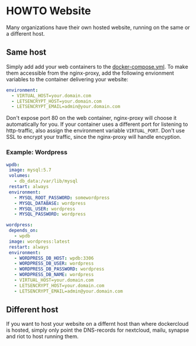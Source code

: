 HOWTO Website
=============

Many organizations have their own hosted website, running on the same or a different host.

## Same host

Simply add add your web containers to the [docker-compose.yml](../docker-compose.yml). To make them accessible from the nginx-proxy, add the following envionment variables to the container delivering your website:

```yml
environment:
  - VIRTUAL_HOST=your.domain.com
  - LETSENCRYPT_HOST=your.domain.com
  - LETSENCRYPT_EMAIL=admin@your.domain.com
```

Don't expose port 80 on the web container, nginx-proxy will choose it automatically for you. If your container uses a different port for listening to http-traffic, also assign the environment variable `VIRTUAL_PORT`.
Don't use SSL to encrypt your traffic, since the nginx-proxy will handle encyption.

### Example: Wordpress

```yml
wpdb:
 image: mysql:5.7
 volumes:
   - db_data:/var/lib/mysql
 restart: always
 environment:
   - MYSQL_ROOT_PASSWORD: somewordpress
   - MYSQL_DATABASE: wordpress
   - MYSQL_USER: wordpress
   - MYSQL_PASSWORD: wordpress

wordpress:
 depends_on:
   - wpdb
 image: wordpress:latest
 restart: always
 environment:
   - WORDPRESS_DB_HOST: wpdb:3306
   - WORDPRESS_DB_USER: wordpress
   - WORDPRESS_DB_PASSWORD: wordpress
   - WORDPRESS_DB_NAME: wordpress
   - VIRTUAL_HOST=your.domain.com
   - LETSENCRYPT_HOST=your.domain.com
   - LETSENCRYPT_EMAIL=admin@your.domain.com
```

## Different host
If you want to host your website on a differnt host than where dockercloud is hosted, simply only point the DNS-records for nextcloud, mailu, synapse and riot to host running them. 
